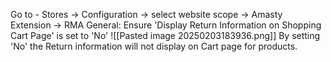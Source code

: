 Go to - Stores -> Configuration -> select website scope -> Amasty Extension -> RMA
General:
Ensure 'Display Return Information on Shopping Cart Page' is set to 'No'
![[Pasted image 20250203183936.png]]
By setting 'No' the Return information will not display on Cart page for products.
